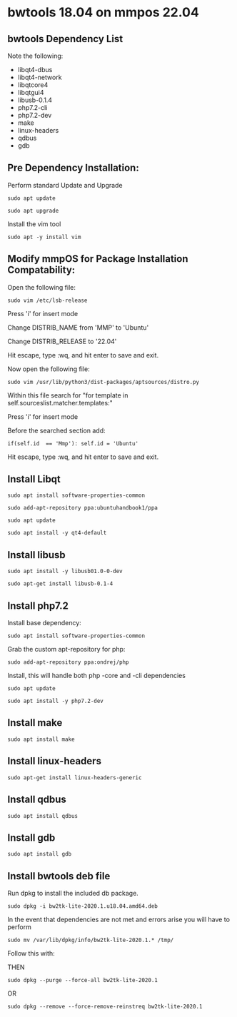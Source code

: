 # bwtools 18.04 on mmpos 22.04

## bwtools Dependency List

Note the following:
- libqt4-dbus
- libqt4-network
- libqtcore4
- libqtgui4
- libusb-0.1.4
- php7.2-cli
- php7.2-dev
- make
- linux-headers
- qdbus
- gdb

## Pre Dependency Installation:

Perform standard Update and Upgrade

`sudo apt update`

`sudo apt upgrade`

Install the vim tool

`sudo apt -y install vim`

## Modify mmpOS for Package Installation Compatability:

Open the following file:

`sudo vim /etc/lsb-release`

Press 'i' for insert mode

Change DISTRIB_NAME from 'MMP' to 'Ubuntu'

Change DISTRIB_RELEASE to '22.04'

Hit escape, type :wq, and hit enter to save and exit.

Now open the following file:

`sudo vim /usr/lib/python3/dist-packages/aptsources/distro.py`

Within this file search for "for template in self.sourceslist.matcher.templates:"
        
Press 'i' for insert mode

Before the searched section add:
        
`if(self.id  == 'Mmp'): self.id = 'Ubuntu'`
    
Hit escape, type :wq, and hit enter to save and exit.

## Install Libqt

`sudo apt install software-properties-common`

`sudo add-apt-repository ppa:ubuntuhandbook1/ppa`

`sudo apt update`

`sudo apt install -y qt4-default`

## Install libusb

`sudo apt install -y libusb01.0-0-dev`

`sudo apt-get install libusb-0.1-4`

## Install php7.2

Install base dependency:

`sudo apt install software-properties-common`

Grab the custom apt-repository for php:
    
`sudo add-apt-repository ppa:ondrej/php`

Install, this will handle both php -core and -cli dependencies

`sudo apt update`

`sudo apt install -y php7.2-dev`

## Install make

`sudo apt install make`

## Install linux-headers

`sudo apt-get install linux-headers-generic`

## Install qdbus

`sudo apt install qdbus`

## Install gdb

`sudo apt install gdb`

## Install bwtools deb file

Run dpkg to install the included db package.

`sudo dpkg -i bw2tk-lite-2020.1.u18.04.amd64.deb`

In the event that dependencies are not met and errors arise you will have to perform

`sudo mv /var/lib/dpkg/info/bw2tk-lite-2020.1.* /tmp/`

Follow this with:

THEN

`sudo dpkg --purge --force-all bw2tk-lite-2020.1`

OR

`sudo dpkg --remove --force-remove-reinstreq bw2tk-lite-2020.1`
